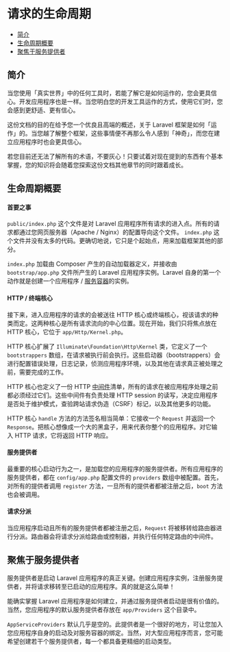 # 请求的生命周期

- [简介](#introduction)
- [生命周期概要](#lifecycle-overview)
- [聚焦于服务提供者](#focus-on-service-providers)

<a name="introduction"></a>
## 简介

当您使用「真实世界」中的任何工具时，若能了解它是如何运作的，您会更具信心。开发应用程序也是一样。当您明白您的开发工具运作的方式，使用它们时，您会感到更舒适、更有信心。

这份文档的目的在给予您一个优良且高端的概述，关于 Laravel 框架是如何「运作」的。当您越了解整个框架，这些事情便不再那么令人感到「神奇」，而您在建立应用程序时也会更具信心。

若您目前还无法了解所有的术语，不要灰心！只要试着对现在提到的东西有个基本掌握，您的知识将会随着您探索这份文档其他章节的同时跟着成长。

<a name="lifecycle-overview"></a>
## 生命周期概要

#### 首要之事

`public/index.php` 这个文件是对 Laravel 应用程序所有请求的进入点。所有的请求都通过您网页服务器（Apache / Nginx）的配置导向这个文件。 `index.php` 这个文件并没有太多的代码。更确切地说，它只是个起始点，用来加载框架其他的部分。

`index.php` 加载由 Composer 产生的自动加载器定义，并接收由 `bootstrap/app.php` 文件所产生的 Laravel 应用程序实例。Laravel 自身的第一个动作就是创建一个应用程序 / [服务容器](/docs/{{version}}/container)的实例。

#### HTTP / 终端核心

接下来，进入应用程序的请求的会被送往 HTTP 核心或终端核心，视该请求的种类而定。这两种核心是所有请求流向的中心位置。现在开始，我们只将焦点放在 HTTP 核心，它位于 `app/Http/Kernel.php`。

HTTP 核心扩展了 `Illuminate\Foundation\Http\Kernel` 类，它定义了一个 `bootstrappers` 数组，在请求被执行前会执行。这些启动器（bootstrappers）会进行配置错误处理，日志记录，侦测应用程序环境，以及其他在请求真正被处理之前，需要完成的工作。

HTTP 核心也定义了一份 HTTP [中间件](/docs/{{version}}/middleware)清单，所有的请求在被应用程序处理之前都必须经过它们。这些中间件有负责处理 HTTP session 的读写，决定应用程序是否处于维护模式，查验跨站请求伪造（CSRF）标记，以及其他更多的功能。

HTTP 核心 `handle` 方法的方法签名相当简单：它接收一个 `Request` 并返回一个 `Response`。把核心想像成一个大的黑盒子，用来代表你整个的应用程序。对它输入 HTTP 请求，它将返回 HTTP 响应。

#### 服务提供者

最重要的核心启动行为之一，是加载您的应用程序的服务提供者。所有应用程序的服务提供者，都在 `config/app.php` 配置文件的 `providers` 数组中被配置。首先，对所有的提供者调用 `register` 方法，一旦所有的提供者都被注册之后，`boot` 方法也会被调用。

#### 请求分派

当应用程序启动且所有的服务提供者都被注册之后，`Request` 将被移转给路由器进行分派。路由器会将请求分派给路由或控制器，并执行任何特定路由的中间件。

<a name="focus-on-service-providers"></a>
## 聚焦于服务提供者

服务提供者是启动 Laravel 应用程序的真正关键。创建应用程序实例，注册服务提供者，并将请求移转至已启动的应用程序。真的就是这么简单！

能确实掌握 Laravel 应用程序是如何建立，并通过服务提供者启动是很有价值的。当然，您应用程序的默认服务提供者存放在 `app/Providers` 这个目录中。

`AppServiceProviders` 默认几乎是空的。此提供者是一个很好的地方，可让您加入您应用程序自身的启动及对服务容器的绑定。当然，对大型应用程序而言，您可能希望创建若干个服务提供者，每一个都具备更精细的启动类型。 
